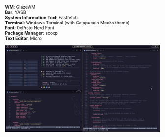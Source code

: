 **WM**: GlazeWM \
**Bar**: YASB \
**System Information Tool**: Fastfetch \
**Terminal**: Windows Terminal (with Catppuccin Mocha theme) \
**Font**: 0xProto Nerd Font \
**Package Manager**: scoop \
**Text Editor**: Micro 

![example](https://github.com/appakling/dotfiles/blob/main/explorer_yLl8KzBEwS.png?raw=true)
